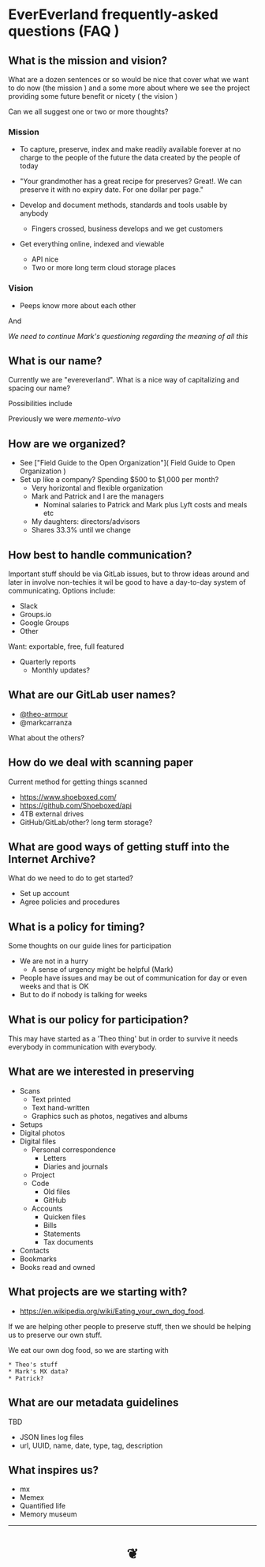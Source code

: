 <span style=display:none; >[You are now in a GitLab source code view - click this link to view Read Me file as a web page]( https://evereverland.gitlab.io/#faq-frequently-asked-questions.md "View file as a web page." ) </span>


# EverEverland frequently-asked questions (FAQ )

## What is the mission and vision?

What are a dozen sentences or so would be nice that cover what we want to do now (the mission ) and a some more about where we see the project providing some future benefit or nicety ( the vision )

Can we all suggest one or two or more thoughts?

### Mission

* To capture, preserve, index and make readily available forever at no charge to the people of the future the data created by the people of today
* "Your grandmother has a great recipe for preserves? Great!. We can preserve it with no expiry date. For one dollar per page."


* Develop and document methods, standards and tools usable by anybody
	* Fingers crossed, business develops and we get customers
* Get everything online, indexed and viewable
	* API nice
	* Two or more long term cloud storage places


### Vision

* Peeps know more about each other

And

_We need to continue Mark's questioning regarding the meaning of all this_


## What is our name?

Currently we are  "evereverland". What is a nice way of capitalizing and spacing our name?

Possibilities include

Previously we were _memento-vivo_

## How are we organized?

* See ["Field Guide to the Open Organization"]( Field Guide to Open Organization )
* Set up like a company? Spending $500 to $1,000 per month?
	* Very horizontal and flexible organization
	* Mark and Patrick and I are the managers
		* Nominal salaries to Patrick and Mark plus Lyft costs and meals etc
	* My daughters: directors/advisors
	* Shares 33.3% until we change

## How best to handle communication?

Important stuff should be via GitLab issues, but to throw ideas around and later in involve non-techies it wil be good to have a day-to-day system of communicating. Options include:

* Slack
* Groups.io
* Google Groups
* Other

Want: exportable, free, full featured

* Quarterly reports
	* Monthly updates?

## What are our GitLab user names?

* [@theo-armour]( https://gitlab.com/theo-armour )
* @markcarranza

What about the others?

## How do we deal with scanning paper

Current method for getting things scanned

* https://www.shoeboxed.com/
* https://github.com/Shoeboxed/api
* 4TB external drives
* GitHub/GitLab/other? long term storage?

## What are good ways of getting stuff into the Internet Archive?

What do we need to do to get started?

* Set up account
* Agree policies and procedures


## What is a policy for timing?

Some thoughts on our guide lines for participation

* We are not in a hurry
    * A sense of urgency might be helpful (Mark)
* People have issues and may be out of communication for day or even weeks and that is OK
* But to do if nobody is talking for weeks


## What is our policy for participation?

This may have started as a 'Theo thing' but in order to survive it needs everybody in communication with everybody.


## What are we interested in preserving

* Scans
	* Text printed
	* Text hand-written
	* Graphics such as photos, negatives and albums
* Setups
* Digital photos
* Digital files
	* Personal correspondence
		* Letters
		* Diaries and journals
	* Project
	* Code
		* Old files
		* GitHub
	* Accounts
		* Quicken files
		* Bills
		* Statements
		* Tax documents
* Contacts
* Bookmarks
* Books read and owned


## What projects are we starting with?

 * https://en.wikipedia.org/wiki/Eating_your_own_dog_food.

 If we are helping other people to preserve stuff, then we should be helping us to preserve our own stuff.

We eat our own dog food, so we are starting with

	* Theo's stuff
	* Mark's MX data?
	* Patrick?


## What are our metadata guidelines

TBD

* JSON lines log files
* url, UUID, name, date, type, tag, description

## What inspires us?

* mx
* Memex
* Quantified life
* Memory museum


***

# <center title="hello!" ><a href=javascript:window.scrollTo(0,0); style=text-decoration:none; > ❦ </a></center>

